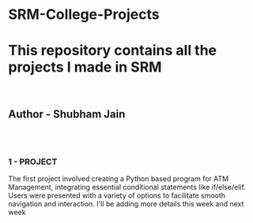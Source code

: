 # SRM-College-Projects
<h1>This repository contains all the projects I made in SRM</h1>
<br>
<h2>Author - Shubham Jain </h2>
<br><br>
<h3>1 - PROJECT</h3>
The first project involved creating a Python based program for ATM Management, integrating essential conditional statements like if/else/elif. Users were presented with a variety of options to facilitate smooth navigation and interaction.
I'll be adding more details this week and next week 
